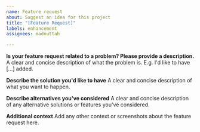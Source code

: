 ```yaml
---
name: Feature request
about: Suggest an idea for this project
title: "[Feature Request]"
labels: enhancement
assignees: madnuttah

---
```


**Is your feature request related to a problem? Please provide a description.**
A clear and concise description of what the problem is. E.g. I'd like to have [...] added.

**Describe the solution you'd like to have**
A clear and concise description of what you want to happen.

**Describe alternatives you've considered**
A clear and concise description of any alternative solutions or features you've considered.

**Additional context**
Add any other context or screenshots about the feature request here.
